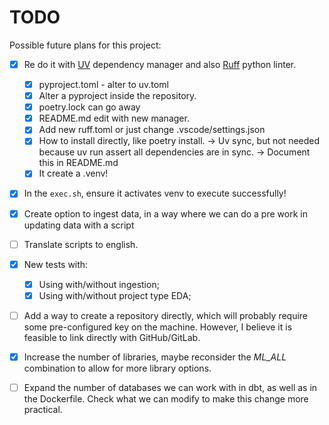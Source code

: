 # TODO

Possible future plans for this project:

- [x] Re do it with [UV](https://docs.astral.sh/uv/reference/cli/#uv) dependency manager and also [Ruff](https://docs.astral.sh/ruff/) python linter.
    - [x] pyproject.toml - alter to uv.toml
    - [x] Alter a pyproject inside the repository.
    - [x] poetry.lock can go away
    - [x] README.md edit with new manager.
    - [x] Add new ruff.toml or just change .vscode/settings.json  
    - [x] How to install directly, like poetry install. -> Uv sync, but not needed because uv run assert all dependencies are in sync. -> Document this in README.md
    - [x] It create a .venv!

- [x] In the `exec.sh`, ensure it activates venv to execute successfully!

- [x] Create option to ingest data, in a way where we can do a pre work in updating data with a script

- [ ] Translate scripts to english.

- [x] New tests with:
    - [x] Using with/without ingestion;
    - [x] Using with/without project type EDA;

- [ ] Add a way to create a repository directly, which will probably require some pre-configured key on the machine. However, I believe it is feasible to link directly with GitHub/GitLab.  

- [x] Increase the number of libraries, maybe reconsider the *ML_ALL* combination to allow for more library options.  

- [ ] Expand the number of databases we can work with in dbt, as well as in the Dockerfile. Check what we can modify to make this change more practical.  
